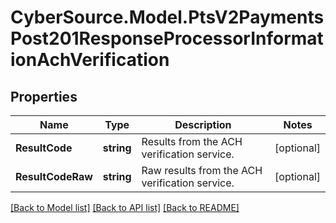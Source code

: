 # CyberSource.Model.PtsV2PaymentsPost201ResponseProcessorInformationAchVerification
## Properties

Name | Type | Description | Notes
------------ | ------------- | ------------- | -------------
**ResultCode** | **string** | Results from the ACH verification service.  | [optional] 
**ResultCodeRaw** | **string** | Raw results from the ACH verification service.  | [optional] 

[[Back to Model list]](../README.md#documentation-for-models) [[Back to API list]](../README.md#documentation-for-api-endpoints) [[Back to README]](../README.md)

